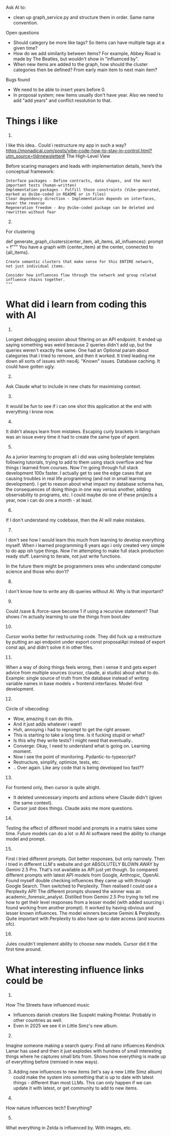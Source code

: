 Ask AI to:
- clean up graph_service.py and structure them in order. Same name convention.

Open questions
- Should category be more like tags? So items can have multiple tags at a given time? 
- How do we add similarity between items? For example, Abbey Road is made by The Beatles, but wouldn't show in "influenced by".
- When new items are added to the graph, how should the cluster categories then be defined? From early main item to next main item? 

Bugs found
- We need to be able to insert years before 0.
- In proposal system; new items usually don't have year. Also we need to add "add years" and conflict resolution to that. 

# Things i like
1.
I like this idea.. Could i restructure my app in such a way? https://monadical.com/posts/vibe-code-how-to-stay-in-control.html?utm_source=tldrnewsletter#
The High-Level View

Before scaring managers and leads with implementation details, here’s the conceptual framework:

    Interface packages - Define contracts, data shapes, and the most important tests (human-written)
    Implementation packages - Fulfill those constraints (Vibe-generated, marked as @vibe-coded in README or in files)
    Clear dependency direction - Implementation depends on interfaces, never the reverse
    Regeneration freedom - Any @vibe-coded package can be deleted and rewritten without fear

2.
For clustering

def generate_graph_clusters(center_item, all_items, all_influences):
    prompt = f"""
    You have a graph with {center_item} at the center, connected to {all_items}.
    
    Create semantic clusters that make sense for this ENTIRE network, 
    not just individual items.
    
    Consider how influences flow through the network and group related 
    influence chains together.
    """



# What did i learn from coding this with AI
1.
Longest debugging session about filtering on an API endpoint. It ended up saying something was weird because 2 queries didn't add up, but the queries weren't exactly the same. One had an Optional param about categories that i tried to remove, and then it worked. It tried leading me down all sorts of issues with neo4j. "Known" issues. Database caching. It could have gotten ugly. 

2. 
Ask Claude what to include in new chats for maximising context. 

3.
It would be fun to see if i can one shot this application at the end with everything i know now.

4. 
It didn't always learn from mistakes. Escaping curly brackets in langchain was an issue every time it had to create the same type of agent. 

5. 
As a junior learning to program all i did was using boilerplate templates following tutorials, trying to add to them using stack overflow and few things i learned from courses. 
Now I'm going through full stack development 100x faster. I actually get to see the edge cases that are causing troubles in real life programming (and not in small learning development). I get to reason about what impact my database schema has, the consequences of doing things in one way versus another, adding observability to programs, etc. I could maybe do one of these projects a year, now i can do one a month - at least. 

6.
If I don't understand my codebase, then the AI will make mistakes.

7.
I don't see how I would learn this much from learning to develop everything myself. When i learned programming 6 years ago i only created very simple to do app ish type things. Now I'm attempting to make full stack production ready stuff. Learning to iterate, not just write functions.

In the future there might be programmers ones who understand computer science and those who don't?

8. 
I don't know how to write any db queries without AI. Why is that important? 

9. 
Could /save & /force-save become 1 if using a recursive statement? That shows i'm actually learning to use the things from boot.dev

10.
Cursor works better for restructuring code. They did fuck up a restructure by putting an api endpoint under export const proposalApi instead of export const api, and didn't solve it in other files. 

11.
When a way of doing things feels wrong, then i sense it and gets expert advice from multiple sources (cursor, claude, ai studio) about what to do. Example: single source of truth from the database instead of writing variable names in base models + frontend interfaces. Model-first development. 

12.
Circle of vibecoding:
- Wow, amazing it can do this.
- And it just adds whatever i want!
- Huh, annoying i had to reprompt to get the right answer.
- This is starting to take a long time. Is it fucking stupid or what?
- Is this why they write tests? I might need that eventually.. 
- Converge: Okay, I need to understand what is going on. Learning moment.
- Now i see the point of monitoring. Pydantic-to-typescript?
- Restructure, simplify, optimize, tests, etc. 
- .. Over again.
Like any code that is being developed too fast?? 

13. 
For frontend only, then cursor is quite alright. 
- It deleted unnecessary imports and actions where Claude didn't (given the same context).
- Cursor just does things. Claude asks me more questions. 

14.
Testing the effect of different model and prompts in a matrix takes some time. Future models can do a lot :o All AI software need the ability to change model and prompt. 

15. 
First i tried different prompts. Got better responses, but only narrowly.
Then i tried in different LLM's website and got ABSOLUTELY BLOWN AWAY by Gemini 2.5 Pro. That's not available as API just yet though.
So compared different prompts with latest API models from Google, Anthropic, OpenAI. 
Found myself double checking influences they came up with through Google Search. Then switched to Perplexity. Then realised I could use a Perplexity API!
The different prompts showed the winner was an academic_forensic_analyst. Distilled from Gemini 2.5 Pro trying to tell me how to get their level responses from a lesser model (with added sourcing i found working from another prompt). It worked by having obvious and lesser known influences. 
The model winners became Gemini & Perplexity. Quite important with Perplexity to also have up to date access (and sources ofc). 

16.
Jules couldn't implement ability to choose new models. Cursor did it the first time around. 


# What interesting influence links could be
1. 
How The Streets have influenced music
- Influences danish creators like Suspekt making Proletar. Probably in other countries as well.
- Even in 2025 we see it in Little Simz's new album.

2.
Imagine someone making a search query: Find all nano influences Kendrick Lamar has used and then it just explodes with hundres of small interesting things where he captures small bits from. Shows how everything is made up of everything before (remixed in new ways). 

3. Adding new influences to new items (let's say a new Little Simz album) could make the system into something that is up to date with latest things - different than most LLMs. This can only happen if we can update it with latest, or get community to add to new items. 

4. 
How nature influences tech? Everything?

5. 
What everything in Zelda is influenced by. With images, etc. 